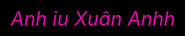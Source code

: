 <!DOCTYPE HTML PUBLIC "-//W3C//DTD HTML 4.0 Transitional//EN">
<HTML>
<HEAD>
<TITLE> Heart </TITLE>
<META NAME="Generator" CONTENT="EditPlus">
<META NAME="Author" CONTENT="">
<META NAME="Keywords" CONTENT="">
<META NAME="Description" CONTENT="">
<style>
html, body {
height: 100%;
padding: 0;
margin: 0;
background: #000;
display: flex;
justify-content: center;
align-items: center;
}
.box {
width: 100%;
position: absolute;
top: 50%;
left: 50%;
transform: translate(-50%, -50%);
display: flex;
flex-direction: column;
}
canvas {
position: absolute;
width: 100%;
height: 100%;
}
#pinkboard {
position: relative;
margin: auto;
height: 500px;
width: 500px;
animation: animate 1.3s infinite;
}
#pinkboard:before, #pinkboard:after {
content: '';
position: absolute;
background: #FF5CA4;
width: 100px;
height: 160px;
border-top-left-radius: 50px;
border-top-right-radius: 50px;
}
#pinkboard:before {
left: 100px;
transform: rotate(-45deg);
transform-origin: 0 100%;
box-shadow: 0 14px 28px rgba(0,0,0,0.25),
0 10px 10px rgba(0,0,0,0.22);
}
#pinkboard:after {
left: 0;
transform: rotate(45deg);
transform-origin: 100% 100%;
}
@keyframes animate {
0% {
transform: scale(1);
}
30% {
transform: scale(.8);
}
60% {
transform: scale(1.2);
}
100% {
transform: scale(1);
}
}
</style>
</HEAD>
<BODY>
<div class="box">
<canvas id="pinkboard"></canvas>
</div>
<script>
/*
* Settings
*/
var settings = {
particles: {
length: 2000, // maximum amount of particles
duration: 2, // particle duration in sec
velocity: 100, // particle velocity in pixels/sec
effect: -1.3, // play with this for a nice effect
size: 13, // particle size in pixels
},
};
/*
* RequestAnimationFrame polyfill by Erik Möller
*/
(function(){var b=0;var c=["ms","moz","webkit","o"];for(var a=0;a<c.length&&!window.requestAnimationFrame;++a){window.requestAnimationFrame=window[c[a]+"RequestAnimationFrame"];window.cancelAnimationFrame=window[c[a]+"CancelAnimationFrame"]||window[c[a]+"CancelRequestAnimationFrame"]}if(!window.requestAnimationFrame){window.requestAnimationFrame=function(h,e){var d=new Date().getTime();var f=Math.max(0,16-(d-b));var g=window.setTimeout(function(){h(d+f)},f);b=d+f;return g}}if(!window.cancelAnimationFrame){window.cancelAnimationFrame=function(d){clearTimeout(d)}}}());
/*
* Point class
*/
var Point = (function() {
function Point(x, y) {
this.x = (typeof x !== 'undefined') ? x : 0;
this.y = (typeof y !== 'undefined') ? y : 0;
}
Point.prototype.clone = function() {
return new Point(this.x, this.y);
};
Point.prototype.length = function(length) {
if (typeof length == 'undefined')
return Math.sqrt(this.x * this.x + this.y * this.y);
this.normalize();
this.x *= length;
this.y *= length;
return this;
};
Point.prototype.normalize = function() {
var length = this.length();
this.x /= length;
this.y /= length;
return this;
};
return Point;
})();
/*
* Particle class
*/
var Particle = (function() {
function Particle() {
this.position = new Point();
this.velocity = new Point();
this.acceleration = new Point();
this.age = 0;
}
Particle.prototype.initialize = function(x, y, dx, dy) {
this.position.x = x;
this.position.y = y;
this.velocity.x = dx;
this.velocity.y = dy;
this.acceleration.x = dx * settings.particles.effect;
this.acceleration.y = dy * settings.particles.effect;
this.age = 0;
};
Particle.prototype.update = function(deltaTime) {
this.position.x += this.velocity.x * deltaTime;
this.position.y += this.velocity.y * deltaTime;
this.velocity.x += this.acceleration.x * deltaTime;
this.velocity.y += this.acceleration.y * deltaTime;
this.age += deltaTime;
};
Particle.prototype.draw = function(context, image) {
function ease(t) {
return (--t) * t * t + 1;
}
var size = image.width * ease(this.age / settings.particles.duration);
context.globalAlpha = 1 - this.age / settings.particles.duration;
context.drawImage(image, this.position.x - size / 2, this.position.y - size / 2, size, size);
};
return Particle;
})();
/*
* ParticlePool class
*/
var ParticlePool = (function() {
var particles,
firstActive = 0,
firstFree = 0,
duration = settings.particles.duration;
function ParticlePool(length) {
// create and populate particle pool
particles = new Array(length);
for (var i = 0; i < particles.length; i++)
particles[i] = new Particle();
}
ParticlePool.prototype.add = function(x, y, dx, dy) {
particles[firstFree].initialize(x, y, dx, dy);
// handle circular queue
firstFree++;
if (firstFree == particles.length) firstFree = 0;
if (firstActive == firstFree ) firstActive++;
if (firstActive == particles.length) firstActive = 0;
};
ParticlePool.prototype.update = function(deltaTime) {
var i;
// update active particles
if (firstActive < firstFree) {
for (i = firstActive; i < firstFree; i++)
particles[i].update(deltaTime);
}
if (firstFree < firstActive) {
for (i = firstActive; i < particles.length; i++)
particles[i].update(deltaTime);
for (i = 0; i < firstFree; i++)
particles[i].update(deltaTime);
}
// remove inactive particles
while (particles[firstActive].age >= duration && firstActive != firstFree) {
firstActive++;
if (firstActive == particles.length) firstActive = 0;
}
};
ParticlePool.prototype.draw = function(context, image) {
// draw active particles
if (firstActive < firstFree) {
for (i = firstActive; i < firstFree; i++)
particles[i].draw(context, image);
}
if (firstFree < firstActive) {
for (i = firstActive; i < particles.length; i++)
particles[i].draw(context, image);
for (i = 0; i < firstFree; i++)
particles[i].draw(context, image);
}
};
return ParticlePool;
})();
/*
* Putting it all together
*/
(function(canvas) {
var context = canvas.getContext('2d'),
particles = new ParticlePool(settings.particles.length),
particleRate = settings.particles.length / settings.particles.duration, // particles/sec
time;
// get point on heart with -PI <= t <= PI
function pointOnHeart(t) {
return new Point(
160 * Math.pow(Math.sin(t), 3),
130 * Math.cos(t) - 50 * Math.cos(2 * t) - 20 * Math.cos(3 * t) - 10 * Math.cos(4 * t) + 25
);
}
// creating the particle image using a dummy canvas
var image = (function() {
var canvas = document.createElement('canvas'),
context = canvas.getContext('2d');
canvas.width = settings.particles.size;
canvas.height = settings.particles.size;
// helper function to create the path
function to(t) {
var point = pointOnHeart(t);
point.x = settings.particles.size / 2 + point.x * settings.particles.size / 350;
point.y = settings.particles.size / 2 - point.y * settings.particles.size / 350;
return point;
}
// create the path
context.beginPath();
var t = -Math.PI;
var point = to(t);
context.moveTo(point.x, point.y);
while (t < Math.PI) {
t += 0.01; // baby steps!
point = to(t);
context.lineTo(point.x, point.y);
}
context.closePath();
// create the fill
context.fillStyle = '#FF5CA4';
context.fill();
// create the image
var image = new Image();
image.src = canvas.toDataURL();
return image;
})();
// render that thing!
function render() {
// next animation frame
requestAnimationFrame(render);
// update time
var newTime = new Date().getTime() / 1000,
deltaTime = newTime - (time || newTime);
time = newTime;
// clear canvas
context.clearRect(0, 0, canvas.width, canvas.height);
// create new particles
var amount = particleRate * deltaTime;
for (var i = 0; i < amount; i++) {
var pos = pointOnHeart(Math.PI - 2 * Math.PI * Math.random());
var dir = pos.clone().length(settings.particles.velocity);
particles.add(canvas.width / 2 + pos.x, canvas.height / 2 - pos.y, dir.x, -dir.y);
}
// update and draw particles
particles.update(deltaTime);
particles.draw(context, image);
}
// handle (re-)sizing of the canvas
function onResize() {
canvas.width = canvas.clientWidth;
canvas.height = canvas.clientHeight;
}
window.onresize = onResize;
// delay rendering bootstrap
setTimeout(function() {
onResize();
render();
}, 10);
})(document.getElementById('pinkboard'));
</script>
<div class="center-text",
style="background-color:rgb(0, 0, 0);
width: 100%;
color: rgb(225, 12, 168);
height:100%;
font-size: 31px;
font-style: italic;
display: flex;
align-items: center;
justify-content: center;
margin-bottom: 5px;
text-align: center;">Anh iu Xuân Anhh</div>
</BODY>
</HTML>
